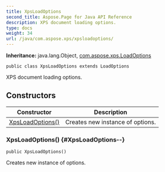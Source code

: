 ```yaml
---
title: XpsLoadOptions
second_title: Aspose.Page for Java API Reference
description: XPS document loading options.
type: docs
weight: 34
url: /java/com.aspose.xps/xpsloadoptions/
---
```

**Inheritance:**
java.lang.Object, [com.aspose.xps.LoadOptions](../../com.aspose.xps/loadoptions)
```
public class XpsLoadOptions extends LoadOptions
```

XPS document loading options.
## Constructors

| Constructor | Description |
| --- | --- |
| [XpsLoadOptions()](#XpsLoadOptions--) | Creates new instance of options. |
### XpsLoadOptions() {#XpsLoadOptions--}
```
public XpsLoadOptions()
```


Creates new instance of options.

